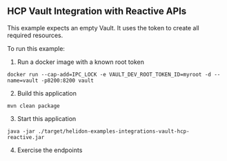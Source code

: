 HCP Vault Integration with Reactive APIs
---

This example expects an empty Vault. It uses the token to create all required resources.

To run this example:

1. Run a docker image with a known root token

```shell
docker run --cap-add=IPC_LOCK -e VAULT_DEV_ROOT_TOKEN_ID=myroot -d --name=vault -p8200:8200 vault
```

2. Build this application

```shell
mvn clean package
```

3. Start this application

```shell
java -jar ./target/helidon-examples-integrations-vault-hcp-reactive.jar
```

4. Exercise the endpoints